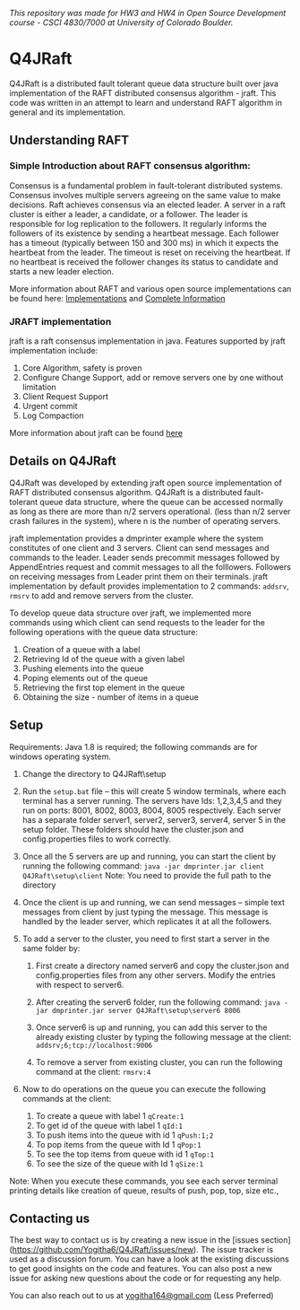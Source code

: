 *This repository was made for HW3 and HW4 in Open Source Development course - CSCI 4830/7000 at University of Colorado Boulder.*

# **Q4JRaft**
Q4JRaft is a distributed fault tolerant queue data structure built over java implementation of the RAFT distributed consensus algorithm - jraft. This code was written in an attempt to learn and understand RAFT algorithm in general and its implementation.
 
## Understanding RAFT
### Simple Introduction about RAFT consensus algorithm:
Consensus is a fundamental problem in fault-tolerant distributed systems. Consensus involves multiple servers agreeing on the same value to make decisions. Raft achieves consensus via an elected leader. A server in a raft cluster is either a leader, a candidate, or a follower. The leader is responsible for log replication to the followers. It regularly informs the followers of its existence by sending a heartbeat message. Each follower has a timeout (typically between 150 and 300 ms) in which it expects the heartbeat from the leader. The timeout is reset on receiving the heartbeat. If no heartbeat is received the follower changes its status to candidate and starts a new leader election.

More information about RAFT and various open source implementations can be found here: 
[Implementations](https://raft.github.io/) and 
[Complete Information](https://en.wikipedia.org/wiki/Raft_(computer_science))

### JRAFT implementation
jraft is a raft consensus implementation in java. Features supported by jraft implementation include:
1. Core Algorithm, safety is proven
2. Configure Change Support, add or remove servers one by one without limitation
3. Client Request Support
4. Urgent commit
5. Log Compaction

More information about jraft can be found [here](https://github.com/datatechnology/jraft) 

## Details on Q4JRaft
Q4JRaft was developed by extending jraft open source implementation of RAFT distributed consensus algorithm. Q4JRaft is a distributed fault-tolerant queue data structure, where the queue can be accessed normally as long as there are more than n/2 servers operational. (less than n/2 server crash failures in the system), where n is the number of operating servers.

jraft implementation provides a dmprinter example where the system constitutes of one client and 3 servers. Client can send messages and commands to the leader. Leader sends precommit messages followed by AppendEntries request and commit messages to all the folllowers. Followers on receiving messages from Leader print them on their terminals. jraft implementation by default provides implementation to 2 commands: `addsrv`, `rmsrv` to add and remove servers from the cluster. 

To develop queue data structure over jraft, we implemented more commands using which client can send requests to the leader for the following operations with the queue data structure:
1. Creation of a queue with a label
2. Retrieving Id of the queue with a given label
3. Pushing elements into the queue
4. Poping elements out of the queue
5. Retrieving the first top element in the queue
6. Obtaining the size - number of items in a queue

## Setup
Requirements: Java 1.8 is required; the following commands are for windows operating system.
1. Change the directory to Q4JRaft\setup

2. Run the `setup.bat` file – this will create 5 window terminals, where each terminal has a server running. The servers have Ids: 1,2,3,4,5 and they run on ports: 8001, 8002, 8003, 8004, 8005 respectively. Each server has a separate folder server1, server2, server3, server4, server 5 in the setup folder. These folders should have the cluster.json and config.properties files to work correctly.

3. Once all the 5 servers are up and running, you can start the client by running the following command:
`java -jar dmprinter.jar client Q4JRaft\setup\client`
Note: You need to provide the full path to the directory

4. Once the client is up and running, we can send messages – simple text messages from client by just typing the message. This message is handled by the leader server, which replicates it at all the followers.

5. To add a server to the cluster, you need to first start a server in the same folder by:
	1. First create a directory named server6 and copy the cluster.json and config.properties files from any other servers. Modify the entries with respect to server6.
	2. After creating the server6 folder, run the following command:
`java -jar dmprinter.jar server Q4JRaft\setup\server6 8006`

	3. Once server6 is up and running, you can add this server to the already existing cluster by typing the following message at the client:
`addsrv;6;tcp://localhost:9006`
	4. To remove a server from existing cluster, you can run the following command at the client:
`rmsrv:4`

6. Now to do operations on the queue you can execute the 
following commands at the client:
	1. To create a queue with label 1 `qCreate:1`
	2. To get id of the queue with label 1 `qId:1`
	3. To push items into the queue with id 1 `qPush:1;2`
	4. To pop items from the queue with Id 1 `qPop:1`
	5. To see the top items from queue with id 1 `qTop:1`
	6. To see the size of the queue with Id 1 `qSize:1`

Note: When you execute these commands, you see each server terminal printing details like creation of queue, results of push, pop, top, size etc.,

## Contacting us
The best way to contact us is by creating a new issue in the [issues section] (https://github.com/Yogitha6/Q4JRaft/issues/new). The issue tracker is used as a discussion forum. You can have a look at the existing discussions to get good insights on the code and features. You can also post a new issue for asking new questions about the code or for requesting any help.

You can also reach out to us at yogitha164@gmail.com (Less Preferred)